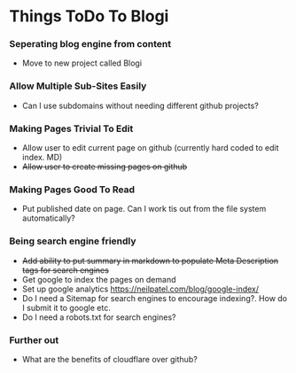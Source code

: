 # Things ToDo To Blogi

### Seperating blog engine from content
* Move to new project called Blogi

### Allow Multiple Sub-Sites Easily
* Can I use subdomains without needing different github projects?

### Making Pages Trivial To Edit
* Allow user to edit current page on github (currently hard coded to edit index. MD)
* ~~Allow user to create missing pages on github~~

### Making Pages Good To Read
* Put published date on page. Can I work tis out from the file system automatically?

### Being search engine friendly
* ~~Add ability to put summary in markdown to populate Meta Description tags for search engines~~
* Get google to index the pages on demand
* Set up google analytics https://neilpatel.com/blog/google-index/
* Do I need a Sitemap for search engines to encourage indexing?. How do I submit it to google etc.
* Do I need a robots.txt for search engines?


### Further out
* What are the benefits of cloudflare over github?

